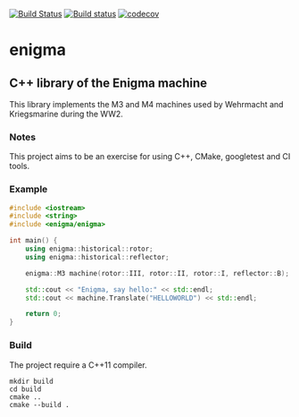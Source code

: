 [![Build Status](https://travis-ci.com/dadopiz/enigma.svg?branch=master)](https://travis-ci.com/dadopiz/enigma)
[![Build status](https://ci.appveyor.com/api/projects/status/dynbya1dy96deihr?svg=true)](https://ci.appveyor.com/project/dadopiz/enigma)
[![codecov](https://codecov.io/gh/dadopiz/enigma/branch/master/graph/badge.svg)](https://codecov.io/gh/dadopiz/enigma)

# enigma
## C++ library of the Enigma machine
This library implements the M3 and M4 machines used by Wehrmacht and Kriegsmarine during the WW2.

### Notes
This project aims to be an exercise for using C++, CMake, googletest and CI tools.

### Example
```C++
#include <iostream>
#include <string>
#include <enigma/enigma>

int main() {
    using enigma::historical::rotor;
    using enigma::historical::reflector;

    enigma::M3 machine(rotor::III, rotor::II, rotor::I, reflector::B);

    std::cout << "Enigma, say hello:" << std::endl;
    std::cout << machine.Translate("HELLOWORLD") << std::endl;

    return 0;
}
```

### Build
The project require a C++11 compiler.
```Shell
mkdir build
cd build
cmake ..
cmake --build .
```
